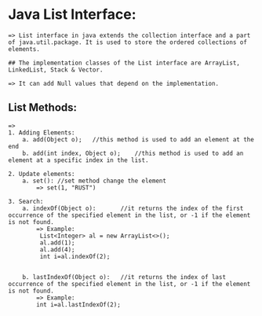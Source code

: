 # Java List Interface:
    => List interface in java extends the collection interface and a part of java.util.package. It is used to store the ordered collections of elements.

    ## The implementation classes of the List interface are ArrayList, LinkedList, Stack & Vector.

    => It can add Null values that depend on the implementation.

## List Methods:
    =>
    1. Adding Elements:
        a. add(Object o);   //this method is used to add an element at the end 
        b. add(int index, Object o);    //this method is used to add an element at a specific index in the list.

    2. Update elements:
        a. set(): //set method change the element 
            => set(1, "RUST")
    
    3. Search:
        a. indexOf(Object o):       //it returns the index of the first occurrence of the specified element in the list, or -1 if the element is not found.
            => Example:       
             List<Integer> al = new ArrayList<>();
             al.add(1);
             al.add(4);
             int i=al.indexOf(2);
            

        b. lastIndexOf(Object o):   //it returns the index of last occurrence of the specified element in the list, or -1 if the element is not found.
            => Example:
            int i=al.lastIndexOf(2);

